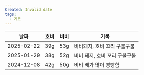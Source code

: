 ```yaml
---
Created: Invalid date
tags:
  - 게코
---
```

| 날짜         | 호비  | 비비  | 기록                |
| ---------- | --- | --- | ----------------- |
| 2025-02-22 | 39g | 53g | 비비돼지, 호비 꼬리 구불구불  |
| 2025-01-29 | 38g | 52g | 비비 돼지, 호비 꼬리 구불구불 |
| 2024-12-08 | 42g | 50g | 비비 배가 많이 빵빵함      |
